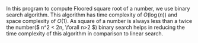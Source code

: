 In this program to compute Floored square root of a number, we use binary search algorithm. This algorithm has time complexity of $O(\log(n))$ and space complexity of $O(1)$. As square of a number is always less than a twice the number($ n^2 < 2n, \forall n>2 $) binary search helps in reducing the time complexity of this algorithm in comparison to linear search.
